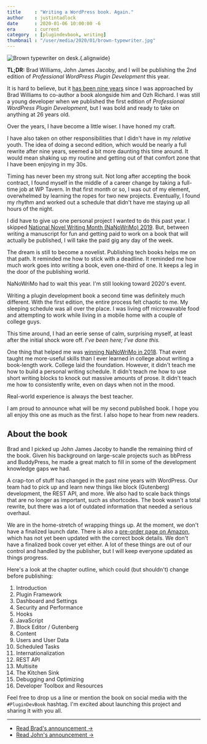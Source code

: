 ```yaml
---
title     : "Writing a WordPress book. Again."
author    : justintadlock
date      : 2020-01-06 10:00:00 -6
era       : current
category  : [plugindevbook, writing]
thumbnail : "/user/media/2020/01/brown-typewriter.jpg"
---
```


![Brown typewriter on desk.](http://justintadlock.com/user/media/2020/01/brown-typewriter.jpg){.alignwide}

**TL;DR:** Brad Williams, John James Jacoby, and I will be publishing the 2nd edition of _Professional WordPress Plugin Development_ this year.

It is hard to believe, but it [has been nine years](http://justintadlock.com/archives/2010/09/01/realizing-a-dream-writing-a-wordpress-book) since I was approached by Brad Williams to co-author a book alongside him and Ozh Richard.  I was still a young developer when we published the first edition of _Professional WordPress Plugin Development_, but I was bold and ready to take on anything at 26 years old.

Over the years, I have become a little wiser.  I have honed my craft.

I have also taken on other responsibilities that I didn't have in my _relative_ youth.  The idea of doing a second edition, which would be nearly a full rewrite after nine years, seemed a bit more daunting this time around.  It would mean shaking up my routine and getting out of that comfort zone that I have been enjoying in my 30s.

Timing has never been my strong suit.  Not long after accepting the book contract, I found myself in the middle of a career change by taking a full-time job at WP Tavern.  In that first month or so, I was out of my element, overwhelmed by learning the ropes for two new projects.  Eventually, I found my rhythm and worked out a schedule that didn't have me staying up all hours of the night.

I did have to give up one personal project I wanted to do this past year.  I skipped [National Novel Writing Month (NaNoWriMo) 2019](http://justintadlock.com/archives/2019/10/19/probably-no-nanowrimo-this-year).  But, between writing a manuscript for fun and getting paid to work on a book that will actually be published, I will take the paid gig any day of the week.

The dream is still to become a novelist.  Publishing tech books helps me on that path.  It reminded me how to stick with a deadline.  It reminded me how much work goes into writing a book, even one-third of one.  It keeps a leg in the door of the publishing world.

NaNoWriMo had to wait this year.  I'm still looking toward 2020's event.

Writing a plugin development book a second time was definitely much different.  With the first edition, the entire process felt chaotic to me.  My sleeping schedule was all over the place.  I was living off microwavable food and attempting to work while living in a mobile home with a couple of college guys.

This time around, I had an eerie sense of calm, surprising myself, at least after the initial shock wore off.  _I've been here; I've done this._

One thing that helped me was [winning NaNoWriMo in 2018](http://justintadlock.com/archives/2018/12/01/nanowrimo-2018-and-beyond).  That event taught me more-useful skills than I ever learned in college about writing a book-length work.  College laid the foundation.  However, it didn't teach me how to build a personal writing schedule.  It didn't teach me how to use short writing blocks to knock out massive amounts of prose.  It didn't teach me how to consistently write, even on days when not in the mood.

Real-world experience is always the best teacher.

I am proud to announce what will be my second published book.  I hope you all enjoy this one as much as the first.  I also hope to hear from new readers.

## About the book

Brad and I picked up John James Jacoby to handle the remaining third of the book.  Given his background on large-scale projects such as bbPress and BuddyPress, he made a great match to fill in some of the development knowledge gaps we had.

A crap-ton of stuff has changed in the past nine years with WordPress.  Our team had to pick up and learn new things like block (Gutenberg) development, the REST API, and more.  We also had to scale back things that are no longer as important, such as shortcodes.  The book wasn't a total rewrite, but there was a lot of outdated information that needed a serious overhaul.

We are in the home-stretch of wrapping things up.  At the moment, we don't have a finalized launch date.  There is also a [pre-order page on Amazon](https://amzn.to/37bLhcn), which has not yet been updated with the correct book details.  We don't have a finalized book cover yet either.  A lot of these things are out of our control and handled by the publisher, but I will keep everyone updated as things progress.

Here's a look at the chapter outline, which could (but shouldn't) change before publishing:

1. Introduction
2. Plugin Framework
3. Dashboard and Settings
4. Security and Performance
5. Hooks
6. JavaScript
7. Block Editor / Gutenberg
8. Content
9. Users and User Data
10. Scheduled Tasks
11. Internationalization
12. REST API
13. Multisite
14. The Kitchen Sink
15. Debugging and Optimizing
16. Developer Toolbox and Resources

Feel free to drop us a line or mention the book on social media with the `#PluginDevBook` hashtag. I'm excited about launching this project and sharing it with you all.

---

- [Read Brad's announcement &rarr;](https://strangework.com/2020/01/06/announcing-professional-wordpress-plugin-development-2nd-edition/)
- [Read John's announcement &rarr;](https://jjj.blog/2020/01/coauthoring-a-wordpress-plugin-development-book/)

